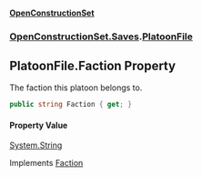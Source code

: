 #### [OpenConstructionSet](index.md 'index')
### [OpenConstructionSet.Saves](index.md#OpenConstructionSet_Saves 'OpenConstructionSet.Saves').[PlatoonFile](Lg7LZywU3qobnopUu_q81w.md 'OpenConstructionSet.Saves.PlatoonFile')
## PlatoonFile.Faction Property
The faction this platoon belongs to.  
```csharp
public string Faction { get; }
```
#### Property Value
[System.String](https://docs.microsoft.com/en-us/dotnet/api/System.String 'System.String')

Implements [Faction](NWXNxgK2oo+iKvZ+AQsB_Q.md 'OpenConstructionSet.Saves.IPlatoonFile.Faction')  
